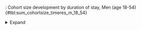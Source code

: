 <div class="tabledetails">

|     |
| --- |
: Cohort size development by duration of stay, Men (age 18-54) {#tbl:sum_cohortsize_timeres_m_18_54}

<details>
<summary>
Expand
</summary>
<div class="tabwrap">
<table class="scientific medleftstub">
<tr> <td style='text-align: left'></td><td colspan=6 style='text-align:center'><strong>Arrival cohort</strong></td></tr>
<tr> <td style='text-align: left'></td> <td style='text-align: right'><strong>1964-73</strong></td> <td style='text-align: right'><strong>1974-83</strong></td> <td style='text-align: right'><strong>1984-93</strong></td> <td style='text-align: right'><strong>1994-03</strong></td> <td style='text-align: right'><strong>2004-10</strong></td> <td style='text-align: right'><strong>Total</strong></td></tr>
<tr> <td style='text-align: left'></td> <td style='text-align: right'>n</td> <td style='text-align: right'>n</td> <td style='text-align: right'>n</td> <td style='text-align: right'>n</td> <td style='text-align: right'>n</td> <td style='text-align: right'>n</td></tr>
<tr> <td style='text-align: left'>1 (n=7,386)</td> <td style='text-align: right'>0</td> <td style='text-align: right'>115,476</td> <td style='text-align: right'>297,854</td> <td style='text-align: right'>656,284</td> <td style='text-align: right'>502,309</td> <td style='text-align: right'>1,571,924</td></tr>
<tr> <td style='text-align: left'>2 (n=6,904)</td> <td style='text-align: right'>0</td> <td style='text-align: right'>143,750</td> <td style='text-align: right'>288,620</td> <td style='text-align: right'>551,854</td> <td style='text-align: right'>473,406</td> <td style='text-align: right'>1,457,631</td></tr>
<tr> <td style='text-align: left'>3 (n=7,275)</td> <td style='text-align: right'>55,907</td> <td style='text-align: right'>100,744</td> <td style='text-align: right'>360,921</td> <td style='text-align: right'>557,153</td> <td style='text-align: right'>448,461</td> <td style='text-align: right'>1,523,186</td></tr>
<tr> <td style='text-align: left'>4 (n=7,237)</td> <td style='text-align: right'>55,662</td> <td style='text-align: right'>135,552</td> <td style='text-align: right'>370,022</td> <td style='text-align: right'>550,446</td> <td style='text-align: right'>407,717</td> <td style='text-align: right'>1,519,398</td></tr>
<tr> <td style='text-align: left'>5 (n=7,767)</td> <td style='text-align: right'>119,595</td> <td style='text-align: right'>120,948</td> <td style='text-align: right'>405,068</td> <td style='text-align: right'>539,703</td> <td style='text-align: right'>410,169</td> <td style='text-align: right'>1,595,483</td></tr>
<tr> <td style='text-align: left'>6 (n=7,323)</td> <td style='text-align: right'>136,388</td> <td style='text-align: right'>152,540</td> <td style='text-align: right'>374,755</td> <td style='text-align: right'>516,784</td> <td style='text-align: right'>294,822</td> <td style='text-align: right'>1,475,288</td></tr>
<tr> <td style='text-align: left'>7 (n=7,444)</td> <td style='text-align: right'>211,358</td> <td style='text-align: right'>119,694</td> <td style='text-align: right'>384,637</td> <td style='text-align: right'>521,116</td> <td style='text-align: right'>235,805</td> <td style='text-align: right'>1,472,610</td></tr>
<tr> <td style='text-align: left'>8 (n=7,033)</td> <td style='text-align: right'>192,620</td> <td style='text-align: right'>136,994</td> <td style='text-align: right'>376,203</td> <td style='text-align: right'>525,514</td> <td style='text-align: right'>170,371</td> <td style='text-align: right'>1,401,703</td></tr>
<tr> <td style='text-align: left'>9 (n=6,437)</td> <td style='text-align: right'>224,487</td> <td style='text-align: right'>108,817</td> <td style='text-align: right'>340,503</td> <td style='text-align: right'>468,698</td> <td style='text-align: right'>114,669</td> <td style='text-align: right'>1,257,174</td></tr>
<tr> <td style='text-align: left'>10 (n=6,562)</td> <td style='text-align: right'>230,248</td> <td style='text-align: right'>122,879</td> <td style='text-align: right'>374,577</td> <td style='text-align: right'>477,568</td> <td style='text-align: right'>83,246</td> <td style='text-align: right'>1,288,517</td></tr>
<tr> <td style='text-align: left'>11 (n=5,593)</td> <td style='text-align: right'>171,216</td> <td style='text-align: right'>117,473</td> <td style='text-align: right'>344,009</td> <td style='text-align: right'>423,761</td> <td style='text-align: right'>37,924</td> <td style='text-align: right'>1,094,382</td></tr>
<tr> <td style='text-align: left'>12 (n=5,888)</td> <td style='text-align: right'>265,144</td> <td style='text-align: right'>96,051</td> <td style='text-align: right'>348,329</td> <td style='text-align: right'>416,908</td> <td style='text-align: right'>0</td> <td style='text-align: right'>1,126,432</td></tr>
<tr> <td style='text-align: left'>13 (n=5,014)</td> <td style='text-align: right'>179,371</td> <td style='text-align: right'>128,702</td> <td style='text-align: right'>330,212</td> <td style='text-align: right'>340,141</td> <td style='text-align: right'>0</td> <td style='text-align: right'>978,426</td></tr>
<tr> <td style='text-align: left'>14 (n=4,943)</td> <td style='text-align: right'>238,356</td> <td style='text-align: right'>103,308</td> <td style='text-align: right'>312,756</td> <td style='text-align: right'>292,077</td> <td style='text-align: right'>0</td> <td style='text-align: right'>946,496</td></tr>
<tr> <td style='text-align: left'>15 (n=4,967)</td> <td style='text-align: right'>235,931</td> <td style='text-align: right'>130,293</td> <td style='text-align: right'>329,571</td> <td style='text-align: right'>253,890</td> <td style='text-align: right'>0</td> <td style='text-align: right'>949,684</td></tr>
<tr> <td style='text-align: left'>16 (n=4,647)</td> <td style='text-align: right'>279,072</td> <td style='text-align: right'>119,875</td> <td style='text-align: right'>311,003</td> <td style='text-align: right'>178,700</td> <td style='text-align: right'>0</td> <td style='text-align: right'>888,650</td></tr>
<tr> <td style='text-align: left'>17 (n=4,209)</td> <td style='text-align: right'>231,435</td> <td style='text-align: right'>133,493</td> <td style='text-align: right'>296,038</td> <td style='text-align: right'>145,852</td> <td style='text-align: right'>0</td> <td style='text-align: right'>806,819</td></tr>
<tr> <td style='text-align: left'>18 (n=3,866)</td> <td style='text-align: right'>237,902</td> <td style='text-align: right'>122,078</td> <td style='text-align: right'>288,667</td> <td style='text-align: right'>107,203</td> <td style='text-align: right'>0</td> <td style='text-align: right'>755,851</td></tr>
<tr> <td style='text-align: left'>19 (n=3,327)</td> <td style='text-align: right'>197,476</td> <td style='text-align: right'>118,029</td> <td style='text-align: right'>264,087</td> <td style='text-align: right'>83,037</td> <td style='text-align: right'>0</td> <td style='text-align: right'>662,630</td></tr>
<tr> <td style='text-align: left'>20 (n=3,627)</td> <td style='text-align: right'>246,925</td> <td style='text-align: right'>141,826</td> <td style='text-align: right'>287,797</td> <td style='text-align: right'>56,143</td> <td style='text-align: right'>0</td> <td style='text-align: right'>732,691</td></tr>
<tr> <td style='text-align: left'>21 (n=3,135)</td> <td style='text-align: right'>222,867</td> <td style='text-align: right'>122,884</td> <td style='text-align: right'>251,981</td> <td style='text-align: right'>22,565</td> <td style='text-align: right'>0</td> <td style='text-align: right'>620,297</td></tr>
<tr> <td style='text-align: left'>22 (n=2,890)</td> <td style='text-align: right'>210,545</td> <td style='text-align: right'>124,993</td> <td style='text-align: right'>248,181</td> <td style='text-align: right'>0</td> <td style='text-align: right'>0</td> <td style='text-align: right'>583,719</td></tr>
<tr> <td style='text-align: left'>23 (n=2,816)</td> <td style='text-align: right'>251,016</td> <td style='text-align: right'>115,345</td> <td style='text-align: right'>206,518</td> <td style='text-align: right'>0</td> <td style='text-align: right'>0</td> <td style='text-align: right'>572,878</td></tr>
<tr> <td style='text-align: left'>24 (n=2,329)</td> <td style='text-align: right'>226,235</td> <td style='text-align: right'>109,798</td> <td style='text-align: right'>154,075</td> <td style='text-align: right'>0</td> <td style='text-align: right'>0</td> <td style='text-align: right'>490,108</td></tr>
<tr> <td style='text-align: left'>25 (n=2,331)</td> <td style='text-align: right'>259,169</td> <td style='text-align: right'>111,084</td> <td style='text-align: right'>117,085</td> <td style='text-align: right'>0</td> <td style='text-align: right'>0</td> <td style='text-align: right'>487,338</td></tr>
<tr> <td style='text-align: left'>26 (n=1,993)</td> <td style='text-align: right'>239,569</td> <td style='text-align: right'>102,410</td> <td style='text-align: right'>76,434</td> <td style='text-align: right'>0</td> <td style='text-align: right'>0</td> <td style='text-align: right'>418,413</td></tr>
<tr> <td style='text-align: left'>27 (n=1,870)</td> <td style='text-align: right'>241,456</td> <td style='text-align: right'>98,428</td> <td style='text-align: right'>54,259</td> <td style='text-align: right'>0</td> <td style='text-align: right'>0</td> <td style='text-align: right'>394,144</td></tr>
<tr> <td style='text-align: left'>28 (n=1,560)</td> <td style='text-align: right'>208,697</td> <td style='text-align: right'>88,237</td> <td style='text-align: right'>32,866</td> <td style='text-align: right'>0</td> <td style='text-align: right'>0</td> <td style='text-align: right'>329,801</td></tr>
<tr> <td style='text-align: left'>29 (n=1,276)</td> <td style='text-align: right'>168,198</td> <td style='text-align: right'>80,725</td> <td style='text-align: right'>19,764</td> <td style='text-align: right'>0</td> <td style='text-align: right'>0</td> <td style='text-align: right'>268,688</td></tr>
<tr> <td style='text-align: left'>30 (n=1,222)</td> <td style='text-align: right'>164,266</td> <td style='text-align: right'>77,698</td> <td style='text-align: right'>13,824</td> <td style='text-align: right'>0</td> <td style='text-align: right'>0</td> <td style='text-align: right'>255,788</td></tr>
<tr> <td style='text-align: left'>Total (n=138,871)</td> <td style='text-align: right'>5,701,112</td> <td style='text-align: right'>3,500,126</td> <td style='text-align: right'>7,860,615</td> <td style='text-align: right'>7,685,397</td> <td style='text-align: right'>3,178,898</td> <td style='text-align: right'>27,926,149</td></tr>
</table>
</div>
</details>
</div>

